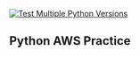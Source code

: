 [![Test Multiple Python Versions](https://github.com/ericblancas23/python-aws-automation/actions/workflows/main.yml/badge.svg)](https://github.com/ericblancas23/python-aws-automation/actions/workflows/main.yml)

## Python AWS Practice